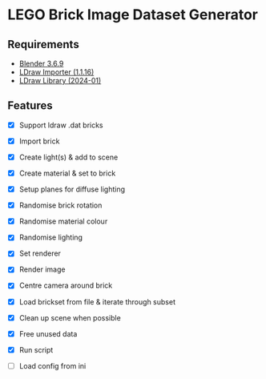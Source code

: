 # LEGO Brick Image Dataset Generator

## Requirements
- [Blender 3.6.9](https://www.blender.org/download/lts/3-6/)
- [LDraw Importer (1.1.16)](https://github.com/TobyLobster/ImportLDraw/releases/tag/v1.1.16) 
- [LDraw Library (2024-01)](https://ldraw.org/)

## Features
- [x] Support ldraw .dat bricks 
- [x] Import brick
- [x] Create light(s) & add to scene
- [x] Create material & set to brick
- [x] Setup planes for diffuse lighting
- [x] Randomise brick rotation
- [x] Randomise material colour
- [x] Randomise lighting
- [x] Set renderer
- [x] Render image
- [x] Centre camera around brick
- [x] Load brickset from file & iterate through subset
- [x] Clean up scene when possible
- [x] Free unused data
- [x] Run script
- [ ] Load config from ini

